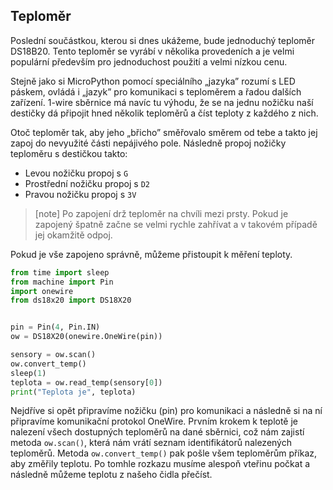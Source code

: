 ## Teploměr

Poslední součástkou, kterou si dnes ukážeme, bude jednoduchý teploměr DS18B20.
Tento teploměr se vyrábí v několika provedeních a je velmi populární především
pro jednoduchost použití a velmi nízkou cenu.

Stejně jako si MicroPython pomocí speciálního „jazyka” rozumí s LED páskem, ovládá
i „jazyk” pro komunikaci s teploměrem a řadou dalších zařízení. 1-wire sběrnice
má navíc tu výhodu, že se na jednu nožičku naší destičky dá připojit hned
několik teploměrů a číst teploty z každého z nich.

Otoč teploměr tak, aby jeho „břicho” směřovalo směrem od tebe a takto jej zapoj
do nevyužité části nepájivého pole. Následně propoj nožičky teploměru
s destičkou takto:

* Levou nožičku propoj s `G`
* Prostřední nožičku propoj s `D2`
* Pravou nožičku propoj s `3V`

> [note]
> Po zapojení drž teploměr na chvíli mezi prsty. Pokud je zapojený špatně začne
> se velmi rychle zahřívat a v takovém případě jej okamžitě odpoj.

Pokud je vše zapojeno správně, můžeme přistoupit k měření teploty.

```python
from time import sleep
from machine import Pin
import onewire
from ds18x20 import DS18X20


pin = Pin(4, Pin.IN)
ow = DS18X20(onewire.OneWire(pin))

sensory = ow.scan()
ow.convert_temp()
sleep(1)
teplota = ow.read_temp(sensory[0])
print("Teplota je", teplota)
```

Nejdříve si opět připravíme nožičku (pin) pro komunikaci a následně si na ní
připravíme komunikační protokol OneWire. Prvním krokem k teplotě je nalezení
všech dostupných teploměrů na dané sběrnici, což nám zajistí metoda `ow.scan()`,
která nám vrátí seznam identifikátorů nalezených teploměrů.
Metoda `ow.convert_temp()` pak pošle všem teploměrům příkaz, aby změřily
teplotu. Po tomhle rozkazu musíme alespoň vteřinu počkat a následně můžeme
teplotu z našeho čidla přečíst.
